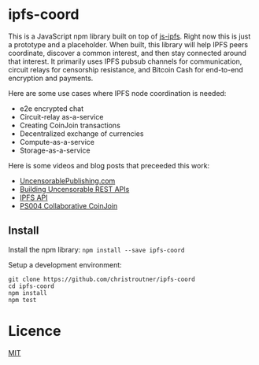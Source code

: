 # ipfs-coord

This is a JavaScript npm library built on top of [js-ipfs](https://github.com/ipfs/js-ipfs).
Right now this is just a prototype and a placeholder. When built, this library will help IPFS peers coordinate, discover a common interest, and then stay connected around that interest. It primarily uses IPFS pubsub channels for communication, circuit relays for censorship resistance, and Bitcoin Cash for end-to-end encryption and payments.

Here are some use cases where IPFS node coordination is needed:
- e2e encrypted chat
- Circuit-relay as-a-service
- Creating CoinJoin transactions
- Decentralized exchange of currencies
- Compute-as-a-service
- Storage-as-a-service

Here is some videos and blog posts that preceeded this work:
- [UncensorablePublishing.com](https://uncensorablepublishing.com)
- [Building Uncensorable REST APIs](https://youtu.be/VVc0VbOD4co)
- [IPFS API](https://troutsblog.com/blog/ipfs-api)
- [PS004 Collaborative CoinJoin](https://github.com/Permissionless-Software-Foundation/specifications/blob/master/ps004-collaborative-coinjoin.md)

## Install
Install the npm library:
`npm install --save ipfs-coord`

Setup a development environment:
```
git clone https://github.com/christroutner/ipfs-coord
cd ipfs-coord
npm install
npm test
```

# Licence
[MIT](LICENSE.md)
